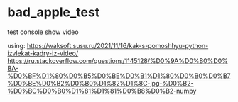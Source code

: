 # bad_apple_test
test console show video

using:
https://waksoft.susu.ru/2021/11/16/kak-s-pomoshhyu-python-izvlekat-kadry-iz-video/
https://ru.stackoverflow.com/questions/1145128/%D0%9A%D0%B0%D0%BA-%D0%BF%D1%80%D0%B5%D0%BE%D0%B1%D1%80%D0%B0%D0%B7%D0%BE%D0%B2%D0%B0%D1%82%D1%8C-jpg-%D0%B2-%D0%BC%D0%B0%D1%81%D1%81%D0%B8%D0%B2-numpy
